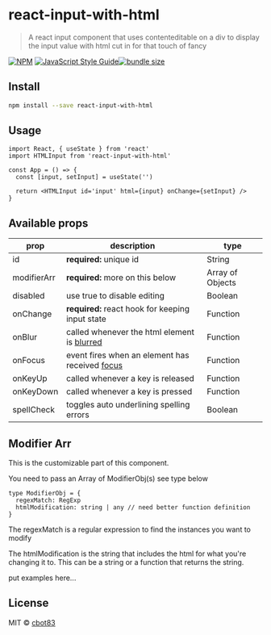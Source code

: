 # react-input-with-html

> A react input component that uses contenteditable on a div to display the input value with html cut in for that touch of fancy

[![NPM](https://img.shields.io/npm/v/react-input-with-html.svg)](https://www.npmjs.com/package/react-input-with-html) [![JavaScript Style Guide](https://img.shields.io/badge/code_style-standard-brightgreen.svg)](https://standardjs.com)[![bundle size](https://img.shields.io/bundlephobia/minzip/react-contenteditable.svg)](https://www.npmjs.com/package/react-input-with-html)

## Install

```bash
npm install --save react-input-with-html
```

## Usage

```tsx
import React, { useState } from 'react'
import HTMLInput from 'react-input-with-html'

const App = () => {
  const [input, setInput] = useState('')

  return <HTMLInput id='input' html={input} onChange={setInput} />
}
```

## Available props
|prop|description|type|
|--|----|----|
|id|**required:** unique id|String|
|modifierArr|**required:** more on this below|Array of Objects|
|disabled|use true to disable editing|Boolean|
|onChange|**required:** react hook for keeping input state|Function|
|onBlur|called whenever the html element is [blurred](https://developer.mozilla.org/en-US/docs/Web/Events/blur)|Function|
|onFocus|event fires when an element has received [focus](https://developer.mozilla.org/en-US/docs/Web/API/Element/focus_event)|Function|
|onKeyUp|called whenever a key is released|Function|
|onKeyDown|called whenever a key is pressed |Function|
|spellCheck|toggles auto underlining spelling errors|Boolean|

## Modifier Arr

This is the customizable part of this component.

You need to pass an Array of ModifierObj(s) see type below

```
type ModifierObj = {
  regexMatch: RegExp
  htmlModification: string | any // need better function definition
}
```

The regexMatch is a regular expression to find the instances you want to modify

The htmlModification is the string that includes the html for what you're changing it to. This can be a string or a function that returns the string.

put examples here...

## License

MIT © [cbot83](https://github.com/cbot83)

<!--

# Notes to jog by memory

## Development

```bash
npm start
```

in a new terminal

```bash
cd example
npm start
```

go to `http://localhost:3000/` for live updating version of component from src dir in a fake page from example dir

## Publishing to NPM

publish package to NPM
```bash
npm publish
```

deploy example to Github pages
```bash
npm run deploy
```

goes to `https://cbot83.github.io/react-input-with-html/`

make this into a playground in the future

## Helpful Posts

[Level Up Make a React Library](https://levelup.gitconnected.com/create-your-own-react-library-in-2020-step-by-step-7c39eb1b2d7b)

[Medium Article about Caret Position](https://medium.com/compass-true-north/a-dancing-caret-the-unknown-perils-of-adjusting-cursor-position-f252734f595e)

[Stack Overflow about Caret Position](https://stackoverflow.com/questions/6249095/how-to-set-caretcursor-position-in-contenteditable-element-div)

-->
